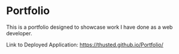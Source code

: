 # Portfolio
This is a portfolio designed to showcase work I have done as a web developer.

Link to Deployed Application: https://thusted.github.io/Portfolio/